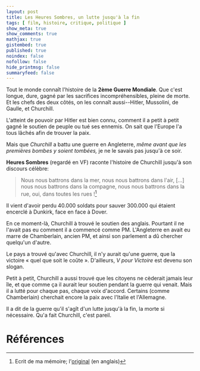 ```yaml
---
layout: post
title: Les Heures Sombres, un lutte jusqu'à la fin
tags: [ film, histoire, critique, politique ]
show_meta: true
show_comments: true
mathjax: true
gistembed: true
published: true
noindex: false
nofollow: false
hide_printmsg: false
summaryfeed: false
---
```


Tout le monde connaît l'histoire de la __2ème Guerre Mondiale__. Que c'est longue,
dure, gagné par les sacrifices incompréhensibles, pleine de morte. Et les chefs
des deux côtés, on les connaît aussi--Hitler, Mussolini, de Gaulle, et
Churchill.

L'atteint de pouvoir par Hitler est bien connu, comment il a petit à petit gagné
le soutien de peuple ou tué ses ennemis. On sait que l'Europe l'a tous lâchés
afin de trouver la paix.

Mais que *Churchill* a battu une guerre en Angleterre, *même avant que les premières
bombes y soient tombées,* je ne le savais pas jusqu'à ce soir.

__Heures Sombres__ (regardé en VF) raconte l'histoire de Churchill jusqu'à son
discours célèbre:

> Nous nous battrons dans la mer, nous nous battrons dans l'air, [...] nous nous
> battrons dans la compagne, nous nous battrons dans la rue, oui, dans toutes
> les rues ![^1]

Il vient d'avoir perdu 40.000 soldats pour sauver 300.000 qui étaient encerclé à
Dunkirk, face en face à Dover.

En ce moment-là, Churchill à trouvé le soutien des anglais. Pourtant il ne
l'avait pas eu comment il a commencé comme PM. L'Angleterre en avait eu marre de
Chamberlain, ancien PM, et ainsi son parlement a dû chercher quelqu'un d'autre.

Le pays a trouvé qu'avec Churchill, il n'y aurait qu'une guerre, que la victoire
« quel que soit le coûte ». D'ailleurs, *V pour Victoire* est devenu son slogan.

Petit à petit, Churchill a aussi trouvé que les citoyens ne cèderait jamais leur
île, et que comme ça il aurait leur soutien pendant la guerre qui venait. Mais
il a lutté pour chaque pas, chaque voix d'accord. Certains (comme Chamberlain)
cherchait encore la paix avec l'Italie et l'Allemagne.

Il a dit de la guerre qu'il s'agît d'un lutte jusqu'à la fin, la morte si
nécessaire. Qu'a fait Churchill, c'est pareil.


# Références

[^1]: Ecrit de ma mémoire; l'[original](https://www.youtube.com/watch?v=14IVzLjoFBQ) (en anglais)

<!---
vim: spell spelllang=fr
-->
